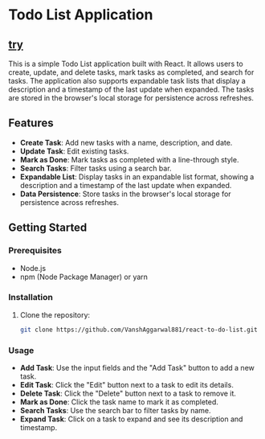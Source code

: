 # Todo List Application
[try](https://react-to-do-list-three-kappa.vercel.app/)
---
This is a simple Todo List application built with React. It allows users to create, update, and delete tasks, mark tasks as completed, and search for tasks. The application also supports expandable task lists that display a description and a timestamp of the last update when expanded. The tasks are stored in the browser's local storage for persistence across refreshes.

## Features

- **Create Task**: Add new tasks with a name, description, and date.
- **Update Task**: Edit existing tasks.
- **Mark as Done**: Mark tasks as completed with a line-through style.
- **Search Tasks**: Filter tasks using a search bar.
- **Expandable List**: Display tasks in an expandable list format, showing a description and a timestamp of the last update when expanded.
- **Data Persistence**: Store tasks in the browser's local storage for persistence across refreshes.

## Getting Started

### Prerequisites

- Node.js
- npm (Node Package Manager) or yarn

### Installation

1. Clone the repository:
   ```bash
   git clone https://github.com/VanshAggarwal881/react-to-do-list.git
   ```
### Usage
- **Add Task**: Use the input fields and the "Add Task" button to add a new task.
- **Edit Task**: Click the "Edit" button next to a task to edit its details.
- **Delete Task**: Click the "Delete" button next to a task to remove it.
- **Mark as Done**: Click the task name to mark it as completed.
- **Search Tasks**: Use the search bar to filter tasks by name.
- **Expand Task**: Click on a task to expand and see its description and timestamp.
